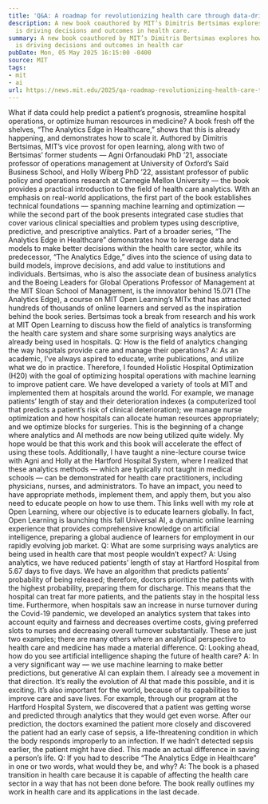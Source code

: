 ```yaml
---
title: 'Q&A: A roadmap for revolutionizing health care through data-driven innovation'
description: A new book coauthored by MIT’s Dimitris Bertsimas explores how analytics
  is driving decisions and outcomes in health care.
summary: A new book coauthored by MIT’s Dimitris Bertsimas explores how analytics
  is driving decisions and outcomes in health car
pubDate: Mon, 05 May 2025 16:15:00 -0400
source: MIT
tags:
- mit
- ai
url: https://news.mit.edu/2025/qa-roadmap-revolutionizing-health-care-through-data-driven-innovation-0505
---
```


What if data could help predict a patient’s prognosis, streamline hospital operations, or optimize human resources in medicine? A book fresh off the shelves, “The Analytics Edge in Healthcare,” shows that this is already happening, and demonstrates how to scale it.
Authored by Dimitris Bertsimas, MIT’s vice provost for open learning, along with two of Bertsimas’ former students — Agni Orfanoudaki PhD ’21, associate professor of operations management at University of Oxford’s Saïd Business School, and Holly Wiberg PhD ’22, assistant professor of public policy and operations research at Carnegie Mellon University — the book provides a practical introduction to the field of health care analytics. With an emphasis on real-world applications, the first part of the book establishes technical foundations — spanning machine learning and optimization — while the second part of the book presents integrated case studies that cover various clinical specialties and problem types using descriptive, predictive, and prescriptive analytics.
Part of a broader series, “The Analytics Edge in Healthcare” demonstrates how to leverage data and models to make better decisions within the health care sector, while its predecessor, “The Analytics Edge,” dives into the science of using data to build models, improve decisions, and add value to institutions and individuals.
Bertsimas, who is also the associate dean of business analytics and the Boeing Leaders for Global Operations Professor of Management at the MIT Sloan School of Management, is the innovator behind 15.071 (The Analytics Edge), a course on MIT Open Learning’s MITx that has attracted hundreds of thousands of online learners and served as the inspiration behind the book series. Bertsimas took a break from research and his work at MIT Open Learning to discuss how the field of analytics is transforming the health care system and share some surprising ways analytics are already being used in hospitals.
Q: How is the field of analytics changing the way hospitals provide care and manage their operations?
A: As an academic, I’ve always aspired to educate, write publications, and utilize what we do in practice. Therefore, I founded Holistic Hospital Optimization (H20) with the goal of optimizing hospital operations with machine learning to improve patient care. We have developed a variety of tools at MIT and implemented them at hospitals around the world. For example, we manage patients’ length of stay and their deterioration indexes (a computerized tool that predicts a patient’s risk of clinical deterioration); we manage nurse optimization and how hospitals can allocate human resources appropriately; and we optimize blocks for surgeries. This is the beginning of a change where analytics and AI methods are now being utilized quite widely. My hope would be that this work and this book will accelerate the effect of using these tools.
Additionally, I have taught a nine-lecture course twice with Agni and Holly at the Hartford Hospital System, where I realized that these analytics methods — which are typically not taught in medical schools — can be demonstrated for health care practitioners, including physicians, nurses, and administrators. To have an impact, you need to have appropriate methods, implement them, and apply them, but you also need to educate people on how to use them. This links well with my role at Open Learning, where our objective is to educate learners globally. In fact, Open Learning is launching this fall Universal AI, a dynamic online learning experience that provides comprehensive knowledge on artificial intelligence, preparing a global audience of learners for employment in our rapidly evolving job market.
Q: What are some surprising ways analytics are being used in health care that most people wouldn’t expect?
A: Using analytics, we have reduced patients’ length of stay at Hartford Hospital from 5.67 days to five days. We have an algorithm that predicts patients’ probability of being released; therefore, doctors prioritize the patients with the highest probability, preparing them for discharge. This means that the hospital can treat far more patients, and the patients stay in the hospital less time.
Furthermore, when hospitals saw an increase in nurse turnover during the Covid-19 pandemic, we developed an analytics system that takes into account equity and fairness and decreases overtime costs, giving preferred slots to nurses and decreasing overall turnover substantially. These are just two examples; there are many others where an analytical perspective to health care and medicine has made a material difference.
Q: Looking ahead, how do you see artificial intelligence shaping the future of health care?
A: In a very significant way — we use machine learning to make better predictions, but generative AI can explain them. I already see a movement in that direction. It’s really the evolution of AI that made this possible, and it is exciting. It’s also important for the world, because of its capabilities to improve care and save lives.
For example, through our program at the Hartford Hospital System, we discovered that a patient was getting worse and predicted through analytics that they would get even worse. After our prediction, the doctors examined the patient more closely and discovered the patient had an early case of sepsis, a life-threatening condition in which the body responds improperly to an infection. If we hadn’t detected sepsis earlier, the patient might have died. This made an actual difference in saving a person’s life.
Q: If you had to describe “The Analytics Edge in Healthcare” in one or two words, what would they be, and why?
A: The book is a phased transition in health care because it is capable of affecting the health care sector in a way that has not been done before. The book really outlines my work in health care and its applications in the last decade.